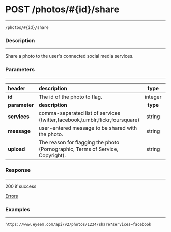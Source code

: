 # POST /photos/#{id}/share       
***
`/photos/#{id}/share`

### Description
***
Share a photo to the user's connected social media services.

### Parameters
***

|header| description| type |required? |default|
|:---------|:--------------|:----------:|:------------:|:------------:|
|**id**|The id of the photo to flag.|integer|x||
|**parameter**| **description**| **type** |**required?** |**default**|
|**services**|comma-separated list of services (twitter,facebook,tumblr,flickr,foursquare)|string|x||
|**message**|user-entered message to be shared with the photo.|string|||
|**upload**|The reason for flagging the photo (Pornographic, Terms of Service, Copyright).|string||0|

### Response
***


200 if success

[Errors](../../resources/errors.md#files)

### Examples
***

`https://www.eyeem.com/api/v2/photos/1234/share?services=facebook`



